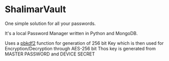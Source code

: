 # ShalimarVault
One simple solution for all your passwords.

It's a local Password Manager written in Python and MongoDB.

Uses a [pbkdf2](https://en.wikipedia.org/wiki/PBKDF2) function for generation of 256 bit Key which is then used for Encryption/Decryption through AES-256 bit
Thos key is generated from MASTER PASSWORD and DEVICE SECRET


